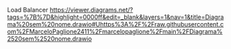 Load Balancer
https://viewer.diagrams.net/?tags=%7B%7D&highlight=0000ff&edit=_blank&layers=1&nav=1&title=Diagrama%20sem%20nome.drawio#Uhttps%3A%2F%2Fraw.githubusercontent.com%2FMarceloPaglione2411%2Fmarcelopaglione%2Fmain%2FDiagrama%2520sem%2520nome.drawio
